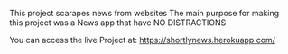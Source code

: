This project scarapes news from websites
The main purpose for making this project was a
News app that have NO DISTRACTIONS

You can access the live Project at:
https://shortlynews.herokuapp.com/
